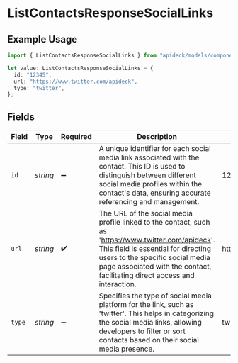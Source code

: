 # ListContactsResponseSocialLinks

## Example Usage

```typescript
import { ListContactsResponseSocialLinks } from "apideck/models/components";

let value: ListContactsResponseSocialLinks = {
  id: "12345",
  url: "https://www.twitter.com/apideck",
  type: "twitter",
};
```

## Fields

| Field                                                                                                                                                                                                                                                        | Type                                                                                                                                                                                                                                                         | Required                                                                                                                                                                                                                                                     | Description                                                                                                                                                                                                                                                  | Example                                                                                                                                                                                                                                                      |
| ------------------------------------------------------------------------------------------------------------------------------------------------------------------------------------------------------------------------------------------------------------ | ------------------------------------------------------------------------------------------------------------------------------------------------------------------------------------------------------------------------------------------------------------ | ------------------------------------------------------------------------------------------------------------------------------------------------------------------------------------------------------------------------------------------------------------ | ------------------------------------------------------------------------------------------------------------------------------------------------------------------------------------------------------------------------------------------------------------ | ------------------------------------------------------------------------------------------------------------------------------------------------------------------------------------------------------------------------------------------------------------ |
| `id`                                                                                                                                                                                                                                                         | *string*                                                                                                                                                                                                                                                     | :heavy_minus_sign:                                                                                                                                                                                                                                           | A unique identifier for each social media link associated with the contact. This ID is used to distinguish between different social media profiles within the contact's data, ensuring accurate referencing and management.                                  | 12345                                                                                                                                                                                                                                                        |
| `url`                                                                                                                                                                                                                                                        | *string*                                                                                                                                                                                                                                                     | :heavy_check_mark:                                                                                                                                                                                                                                           | The URL of the social media profile linked to the contact, such as 'https://www.twitter.com/apideck'. This field is essential for directing users to the specific social media page associated with the contact, facilitating direct access and interaction. | https://www.twitter.com/apideck                                                                                                                                                                                                                              |
| `type`                                                                                                                                                                                                                                                       | *string*                                                                                                                                                                                                                                                     | :heavy_minus_sign:                                                                                                                                                                                                                                           | Specifies the type of social media platform for the link, such as 'twitter'. This helps in categorizing the social media links, allowing developers to filter or sort contacts based on their social media presence.                                         | twitter                                                                                                                                                                                                                                                      |